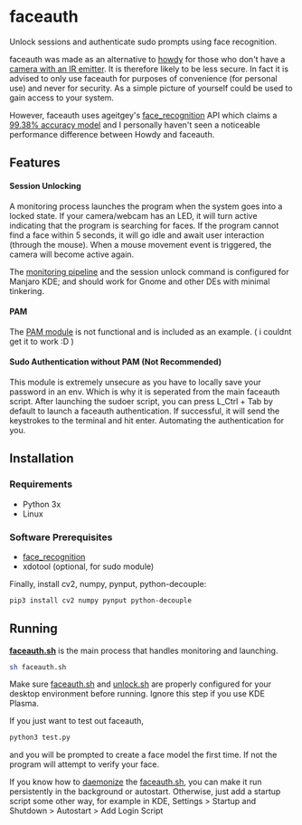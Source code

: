 # faceauth

Unlock sessions and authenticate sudo prompts using face recognition.

faceauth was made as an alternative to [howdy](https://github.com/boltgolt/howdy) for those who don't have a [camera with an IR emitter](https://github.com/boltgolt/howdy/wiki/Cameras-that-have-been-verified-to-work-with-Howdy). It is therefore likely to be less secure. In fact it is advised to only use faceauth for purposes of convenience (for personal use) and never for security. As a simple picture of yourself could be used to gain access to your system.

However, faceauth uses ageitgey's [face_recognition](https://github.com/ageitgey/face_recognition) API which claims a [99.38% accuracy model](https://github.com/ageitgey/face_recognition#face-recognition) and I personally haven't seen a noticeable performance difference between Howdy and faceauth.

## Features

#### Session Unlocking

A monitoring process launches the program when the system goes into a locked state. If your camera/webcam has an LED, it will turn active indicating that the program is searching for faces. If the program cannot find a face within 5 seconds, it will go idle and await user interaction (through the mouse). When a mouse movement event is triggered, the camera will become active again.

The [monitoring pipeline](https://github.com/Raais/faceauth/blob/ed5bd3ef99f378e48a980580bf428f0bfa0dfc6c/faceauth.sh#L63) and the session unlock command is configured for Manjaro KDE; and should work for Gnome and other DEs with minimal tinkering.

#### PAM

The [PAM module](https://github.com/Raais/faceauth/blob/main/PAM-example/base_dir/pam.py) is not functional and is included as an example. ( i couldnt get it to work :D )

#### Sudo Authentication without PAM (Not Recommended)

This module is extremely unsecure as you have to locally save your password in an env. Which is why it is seperated from the main faceauth script. After launching the sudoer script, you can press L_Ctrl + Tab by default to launch a faceauth authentication. If successful, it will send the keystrokes to the terminal and hit enter. Automating the authentication for you.



## Installation

### Requirements

  * Python 3x
  * Linux
  
### Software Prerequisites

  * [face_recognition](https://github.com/ageitgey/face_recognition)
  * xdotool (optional, for sudo module)
  
Finally, install cv2, numpy, pynput, python-decouple:

```bash
pip3 install cv2 numpy pynput python-decouple
```

## Running

**[faceauth.sh](https://github.com/Raais/faceauth/blob/main/faceauth.sh)** is the main process that handles monitoring and launching.

```bash
sh faceauth.sh
```

Make sure [faceauth.sh](https://github.com/Raais/faceauth/blob/main/faceauth.sh) and [unlock.sh](https://github.com/Raais/faceauth/blob/main/unlock.sh) are properly configured for your desktop environment before running. Ignore this step if you use KDE Plasma.


If you just want to test out faceauth,

```bash
python3 test.py
```
and you will be prompted to create a face model the first time. If not the program will attempt to verify your face.


If you know how to [daemonize](https://unix.stackexchange.com/questions/426862/proper-way-to-run-shell-script-as-a-daemon) the [faceauth.sh](https://github.com/Raais/faceauth/blob/main/faceauth.sh), you can make it run persistently in the background or autostart. Otherwise, just add a startup script some other way, for example in KDE, Settings > Startup and Shutdown > Autostart > Add Login Script
